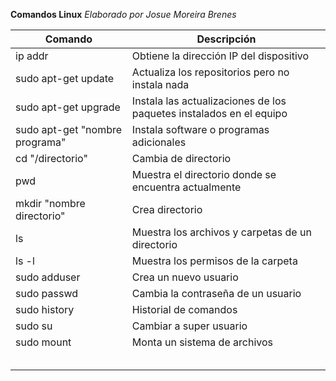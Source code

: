 **Comandos Linux**
_Elaborado por Josue Moreira Brenes_

| Comando | Descripción |
| ------- | ----------- |
| ip addr | Obtiene la dirección IP del dispositivo |
| sudo apt-get update | Actualiza los repositorios pero no instala nada |
| sudo apt-get upgrade | Instala las actualizaciones de los paquetes instalados en el equipo |
| sudo apt-get "nombre programa" | Instala software o programas adicionales |
| cd "/directorio" | Cambia de directorio |
| pwd | Muestra el directorio donde se encuentra actualmente |
| mkdir "nombre directorio"  | Crea directorio |
| ls | Muestra los archivos y carpetas de un directorio |
| ls -l | Muestra los permisos de la carpeta |
| sudo adduser <nombre de usuario> | Crea un nuevo usuario |
| sudo passwd <nombre de usuario> | Cambia la contraseña de un usuario |
| sudo history | Historial de comandos |
| sudo su | Cambiar  a super usuario |
| sudo mount | Monta un sistema de archivos |
|  |  |
|  |  |
|  |  |
|  |  | 
|  |  | 
